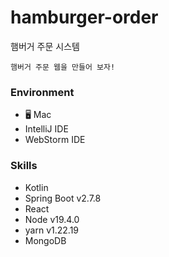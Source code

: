 # hamburger-order
햄버거 주문 시스템

```
햄버거 주문 웹을 만들어 보자!
```

### Environment
-  🖥 Mac
- IntelliJ IDE
- WebStorm IDE

### Skills

- Kotlin
- Spring Boot v2.7.8
- React
- Node v19.4.0
- yarn v1.22.19
- MongoDB

